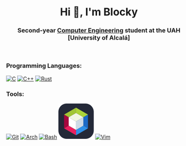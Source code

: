 <h1 align="center">Hi 👋, I'm Blocky</h1>
<h3 align="center">Second-year <a href="https://www.uah.es/en/estudios/estudios-oficiales/grados/Degree-in-Computer-Engineering/">Computer Engineering</a> student at the UAH [University of Alcalá]</h3>
<br>
<h3 align="left">Programming Languages:</h3>
<p align="left">  

  [![C](https://skillicons.dev/icons?i=c)](https://www.c-language.org/)
  [![C++](https://skillicons.dev/icons?i=cpp)](https://isocpp.org/)
  [![Rust](https://skillicons.dev/icons?i=rust)](https://www.rust-lang.org/)
</p>

<h3 align="left">Tools:</h3>
<p align="left"> 
  
  [![Git](https://go-skill-icons.vercel.app/api/icons?i=git)](https://git-scm.com/)
  [![Arch](https://go-skill-icons.vercel.app/api/icons?i=arch)](https://archlinux.org/)
  [![Bash](https://go-skill-icons.vercel.app/api/icons?i=bash)](https://www.gnu.org/software/bash/)
  [![Netbeans](https://raw.githubusercontent.com/Blockky/Blockky/main/images/apachenetbeans.svg)](https://netbeans.apache.org/front/main/index.html)
  [![Vim](https://go-skill-icons.vercel.app/api/icons?i=vim)](https://neovim.io/)
</p>
